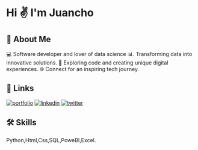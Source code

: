 
# Hi ✌️ I'm Juancho





## 🚀 About Me

💻 Software developer and lover of data science 📊. Transforming data into innovative solutions. 🚀 Exploring code and creating unique digital experiences. 🌐 Connect for an inspiring tech journey.
## 🔗 Links
[![portfolio](https://img.shields.io/badge/my_portfolio-000?style=for-the-badge&logo=ko-fi&logoColor=white)](https://www.canva.com/design/DAF5IJ4-OHI/CIS06lf2_X0rsjG1zGXnOQ/view?utm_content=DAF5IJ4-OHI&utm_campaign=designshare&utm_medium=link&utm_source=editor)
[![linkedin](https://img.shields.io/badge/linkedin-0A66C2?style=for-the-badge&logo=linkedin&logoColor=white)](https://www.linkedin.com/in/juan-david-cordoba-610a66281/)
[![twitter](https://img.shields.io/badge/twitter-1DA1F2?style=for-the-badge&logo=twitter&logoColor=white)](https://twitter.com/Jazz1916Jdc)


## 🛠 Skills
Python,Html,Css,SQL,PoweBI,Excel.


